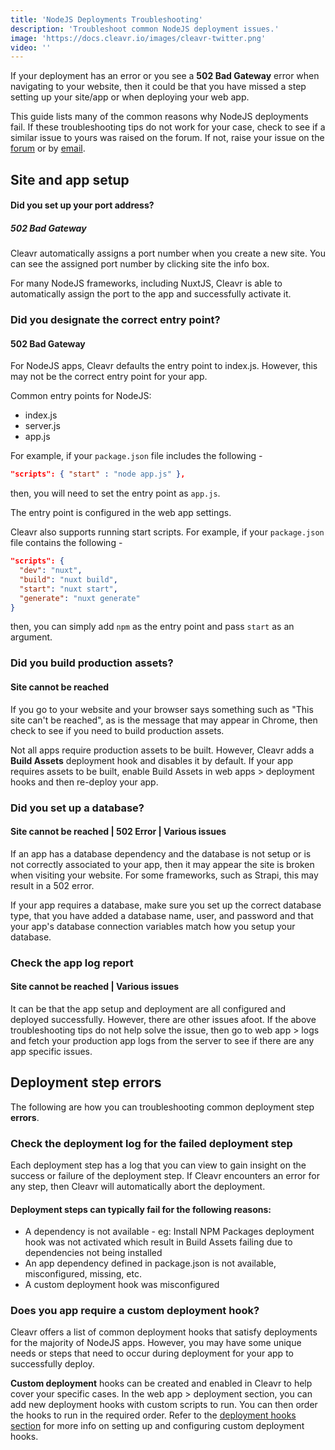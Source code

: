 ```yaml
---
title: 'NodeJS Deployments Troubleshooting'
description: 'Troubleshoot common NodeJS deployment issues.'
image: 'https://docs.cleavr.io/images/cleavr-twitter.png'
video: ''
---
```


If your deployment has an error or you see a **502 Bad Gateway** error when navigating to your website, then it could be that 
you have missed a step setting up your site/app or when deploying your web app. 

<base-info>
This guide lists many of the common reasons why NodeJS deployments fail. If these troubleshooting tips do not work for 
your case, check to see if a similar issue to yours was raised on the forum. If not, raise your 
issue on the <a href="https://forum.cleavr.io/">forum</a> or by <a href="mailto:hello@cleavr.io">email</a>. 
</base-info>

## Site and app setup

#### Did you set up your port address? 
##### 502 Bad Gateway

Cleavr automatically assigns a port number when you create a new site. You can see the assigned port number by clicking site the info box.

For many NodeJS frameworks, including NuxtJS, Cleavr is able to automatically assign the port to the app and successfully activate it. 

### Did you designate the correct entry point?
#### 502 Bad Gateway 

For NodeJS apps, Cleavr defaults the entry point to index.js. However, this may not be the correct entry point for your app. 

Common entry points for NodeJS:

- index.js
- server.js
- app.js

For example, if your `package.json` file includes the following - 

```json
"scripts": { "start" : "node app.js" },
```

then, you will need to set the entry point as `app.js`.

The entry point is configured in the web app settings. 

Cleavr also supports running start scripts. For example, if your `package.json` file contains the following -

```json
"scripts": {
  "dev": "nuxt",
  "build": "nuxt build",
  "start": "nuxt start",
  "generate": "nuxt generate"
}
```

then, you can simply add `npm` as the entry point and pass `start` as an argument. 

### Did you build production assets?
#### Site cannot be reached 

If you go to your website and your browser says something such as "This site can't be reached", as is the message that may 
appear in Chrome, then check to see if you need to build production assets.

Not all apps require production assets to be built. However, Cleavr adds a **Build Assets** deployment hook and disables 
it by default. If your app requires assets to be built, enable Build Assets in web apps > deployment hooks and then re-deploy your app. 

### Did you set up a database?

#### Site cannot be reached  | 502 Error | Various issues

If an app has a database dependency and the database is not setup or is not correctly associated to your app, then it may 
appear the site is broken when visiting your website. For some frameworks, such as Strapi, this may result in a 502 error. 

If your app requires a database, make sure you set up the correct database type, that you have added a database name, user, 
and password and that your app's database connection variables match how you setup your database. 

### Check the app log report

#### Site cannot be reached  | Various issues

It can be that the app setup and deployment are all configured and deployed successfully. However, there are other issues afoot. 
If the above troubleshooting tips do not help solve the issue, then go to web app > logs and fetch your production app logs 
from the server to see if there are any app specific issues. 

## Deployment step errors
The following are how you can troubleshooting common deployment step **errors**. 

### Check the deployment log for the failed deployment step

Each deployment step has a log that you can view to gain insight on the success or failure of the deployment step. 
If Cleavr encounters an error for any step, then Cleavr will automatically abort the deployment. 

#### Deployment steps can typically fail for the following reasons: 

- A dependency is not available - eg: Install NPM Packages deployment hook was not activated which result in Build Assets failing due to dependencies not being installed
- An app dependency defined in package.json is not available, misconfigured, missing, etc. 
- A custom deployment hook was misconfigured

### Does you app require a custom deployment hook? 
Cleavr offers a list of common deployment hooks that satisfy deployments for the majority of NodeJS apps. However, you may 
have some unique needs or steps that need to occur during deployment for your app to successfully deploy. 

**Custom deployment** hooks can be created and enabled in Cleavr to help cover your specific cases. In the web app > deployment 
section, you can add new deployment hooks with custom scripts to run. You can then order the hooks to run in the required order. 
Refer to the [deployment hooks section](/deployment-hooks) for more info on setting up and configuring custom deployment hooks. 


